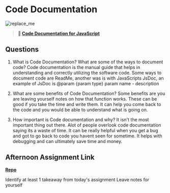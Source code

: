 # Code Documentation

![replace_me](https://codeworks.blob.core.windows.net/public/assets/img/illustrations/placeholder.svg)

> **📖 [Code Documentation for JavaScript](https://codeworksacademy.com/fs-student-guide/resources/wk7/02-JSDocs)**

## Questions

1. What is Code Documentation? What are some of the ways to document code?
Code documentation is the manual guide that helps in understanding and correctly utilizing the software code. Some ways to document code are ReadMe, another was is with JavaScripts JsDoc, an example of JsDoc is @param {param type} param name - description 


2. What are some benefits of Code Documentation?
Some benefits are you are leaving yourself notes on how that function works. These can be good if you take the time and write them. It can help you come back to the code and you would be able to understand what is going on.

3. How important is Code documentation and why?
It isn't the most important thing out there. Alot of people overlook code documentation saying its a waste of time. It can be really helpful when you get a bug and got to go back to code you havent seen for sometime. It helps with debugging and can ultimately save time and money.

## Afternoon Assignment Link

**[Repo](https://github.com/ZachYentsch/planIt.git)**

Identify at least 1 takeaway from today's assignment
Leave notes for yourself